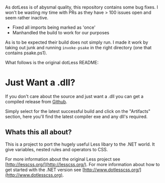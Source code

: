 As dotLess is of abysmal quality, this repository contains some bug fixes. I won't be wasting my time with PRs as they have > 100 issues open and seem rather inactive.

- Fixed all imports being marked as 'once'
- Manhandled the build to work for our purposes

As is to be expected their build does not simply run. I made it work by taking out junk and running `invoke-psake` in the right directory (one that contains psake.ps1).

What follows is the original dotLess README:

Just Want a .dll?
=================

If you don't care about the source and just want a .dll you can get a compiled release from [Github](https://github.com/dotless/dotless/downloads).

Simply select for the latest successful build and click on the "Artifacts" section, here you'll find the latest compiler exe and any dll's required.


Whats this all about?
---------------------

This is a project to port the hugely useful Less libary to the .NET world. 
It give variables, nested rules and operators to CSS. 

For more information about the original Less project see [http://lesscss.org/](http://lesscss.org/).
For more information about how to get started with the .NET version see  [http://www.dotlesscss.org/](http://www.dotlesscss.org).
